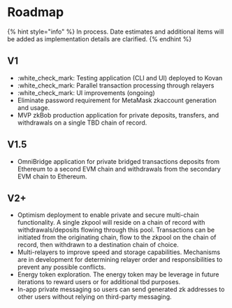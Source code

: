 # Roadmap

{% hint style="info" %}
In process. Date estimates and additional items will be added as implementation details are clarified.
{% endhint %}

## V1

* :white\_check\_mark: Testing application (CLI and UI) deployed to Kovan
* :white\_check\_mark: Parallel transaction processing through relayers
* :white\_check\_mark: UI improvements (ongoing)
* Eliminate password requirement for MetaMask zkaccount generation and usage.
* MVP zkBob production application for private deposits, transfers, and withdrawals on a single TBD chain of record.&#x20;

## V1.5

* OmniBridge application for private bridged transactions deposits from Ethereum to a second EVM chain and withdrawals from the secondary EVM chain to Ethereum.

## V2+

* Optimism deployment to enable private and secure multi-chain functionality. A single zkpool will reside on a chain of record with withdrawals/deposits flowing through this pool. Transactions can be initiated from the originating chain, flow to the zkpool on the chain of record, then withdrawn to a destination chain of choice.
* Multi-relayers to improve speed and storage capabilities. Mechanisms are in development for determining relayer order and responsibilities to prevent any possible conflicts.&#x20;
* Energy token exploration. The energy token may be leverage in future iterations to reward users or for additional tbd purposes.
* In-app private messaging so users can send generated zk addresses to other users without relying on third-party messaging.
